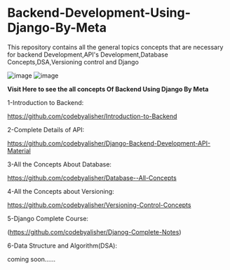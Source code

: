 # Backend-Development-Using-Django-By-Meta
This repository contains all the general topics concepts that are necessary for backend Development,API's Development,Database Concepts,DSA,Versioning control and Django


![image](https://github.com/codebyalisher/Backend-Development-Using-Django-By-Meta/assets/62823194/299c4a18-b747-467e-ab37-3a009ce5cc86) ![image](https://github.com/codebyalisher/Backend-Development-Using-Django-By-Meta/assets/62823194/ab97f021-ec8c-4d86-976f-afde58c49c2d)


**Visit Here to see the all concepts Of Backend Using Django By Meta**

1-Introduction to Backend:

<https://github.com/codebyalisher/Introduction-to-Backend>

2-Complete Details of API:

<https://github.com/codebyalisher/Django-Backend-Development-API-Material>

3-All the Concepts About Database:

<https://github.com/codebyalisher/Database--All-Concepts>

4-All the Concepts about Versioning:

<https://github.com/codebyalisher/Versioning-Control-Concepts>

5-Django Complete Course:

(https://github.com/codebyalisher/Djanog-Complete-Notes)
 
6-Data Structure and Algorithm(DSA):

coming soon......


